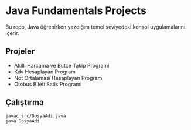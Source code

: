 # Java Fundamentals Projects

Bu repo, Java öğrenirken yazdığım temel seviyedeki konsol uygulamalarını içerir.

## Projeler
- Akilli Harcama ve Butce Takip Programi
- Kdv Hesaplayan Program
- Not Ortalamasi Hesaplayan Program
- Otobus Bileti Satis Programi

## Çalıştırma
```bash
javac src/DosyaAdi.java
java DosyaAdi
